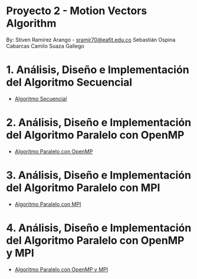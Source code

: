 # Proyecto 2 - Motion Vectors Algorithm

By: Stiven Ramírez Arango - sramir70@eafit.edu.co
    Sebastián Ospina Cabarcas 
    Camilo Suaza Gallego

# 1. Análisis, Diseño e Implementación del Algoritmo Secuencial

* [Algoritmo Secuencial](algoritmo-secuencial.md)

# 2. Análisis, Diseño e Implementación del Algoritmo Paralelo con OpenMP

* [Algoritmo Paralelo con OpenMP](algoritmo-paralelo-openmp.md)

# 3. Análisis, Diseño e Implementación del Algoritmo Paralelo con MPI

* [Algoritmo Paralelo con MPI](algoritmo-paralelo-mpi.md)

# 4. Análisis, Diseño e Implementación del Algoritmo Paralelo con OpenMP y MPI

* [Algoritmo Paralelo con OpenMP y MPI](algoritmo-paralelo-openmp-mpi.md)
